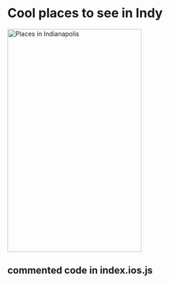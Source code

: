 # Cool places to see in Indy

<img src="https://github.com/NFodrea/bestPlaces/blob/master/bestPlaces.gif?raw=true" alt="Places in Indianapolis" width="300" height="500">

## commented code in index.ios.js
